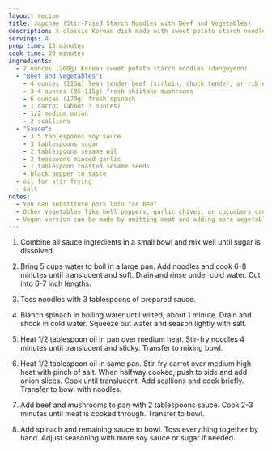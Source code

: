 ```yaml
---
layout: recipe
title: Japchae (Stir-Fried Starch Noodles with Beef and Vegetables)
description: A classic Korean dish made with sweet potato starch noodles, beef, and vegetables
servings: 4
prep_time: 15 minutes
cook_time: 20 minutes
ingredients:
  - 7 ounces (200g) Korean sweet potato starch noodles (dangmyeon)
  - "Beef and Vegetables":
    - 4 ounces (115g) lean tender beef (sirloin, chuck tender, or rib eye)
    - 3-4 ounces (85-115g) fresh shiitake mushrooms
    - 6 ounces (170g) fresh spinach
    - 1 carrot (about 3 ounces)
    - 1/2 medium onion
    - 2 scallions
  - "Sauce":
    - 3.5 tablespoons soy sauce
    - 3 tablespoons sugar
    - 2 tablespoons sesame oil
    - 2 teaspoons minced garlic
    - 1 tablespoon roasted sesame seeds
    - black pepper to taste
  - oil for stir frying
  - salt
notes:
  - You can substitute pork loin for beef
  - Other vegetables like bell peppers, garlic chives, or cucumbers can be used
  - Vegan version can be made by omitting meat and adding more vegetables or tofu
---
```


1. Combine all sauce ingredients in a small bowl and mix well until sugar is dissolved.

2. Bring 5 cups water to boil in a large pan. Add noodles and cook 6-8 minutes until translucent and soft. Drain and rinse under cold water. Cut into 6-7 inch lengths.

3. Toss noodles with 3 tablespoons of prepared sauce.

4. Blanch spinach in boiling water until wilted, about 1 minute. Drain and shock in cold water. Squeeze out water and season lightly with salt.

5. Heat 1/2 tablespoon oil in pan over medium heat. Stir-fry noodles 4 minutes until translucent and sticky. Transfer to mixing bowl.

6. Heat 1/2 tablespoon oil in same pan. Stir-fry carrot over medium high heat with pinch of salt. When halfway cooked, push to side and add onion slices. Cook until translucent. Add scallions and cook briefly. Transfer to bowl with noodles.

7. Add beef and mushrooms to pan with 2 tablespoons sauce. Cook 2-3 minutes until meat is cooked through. Transfer to bowl.

8. Add spinach and remaining sauce to bowl. Toss everything together by hand. Adjust seasoning with more soy sauce or sugar if needed.
